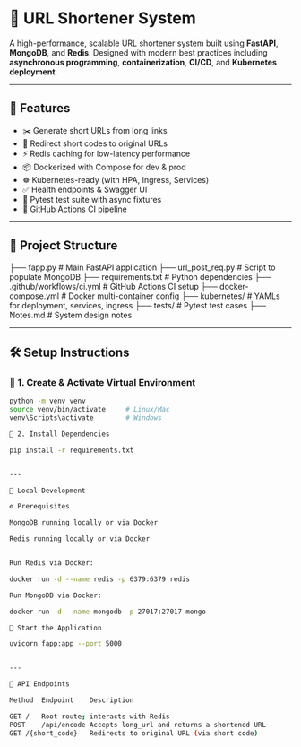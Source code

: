 # 🔗 URL Shortener System

A high-performance, scalable URL shortener system built using **FastAPI**, **MongoDB**, and **Redis**. Designed with modern best practices including **asynchronous programming**, **containerization**, **CI/CD**, and **Kubernetes deployment**.

---

## 🚀 Features

- ✂️ Generate short URLs from long links
- 🔁 Redirect short codes to original URLs
- ⚡ Redis caching for low-latency performance
- 📦 Dockerized with Compose for dev & prod
- ☸️ Kubernetes-ready (with HPA, Ingress, Services)
- ✅ Health endpoints & Swagger UI
- 🧪 Pytest test suite with async fixtures
- 🔄 GitHub Actions CI pipeline

---

## 📁 Project Structure
├── fapp.py                 # Main FastAPI application ├── url_post_req.py         # Script to populate MongoDB ├── requirements.txt        # Python dependencies ├── .github/workflows/ci.yml  # GitHub Actions CI setup ├── docker-compose.yml      # Docker multi-container config ├── kubernetes/             # YAMLs for deployment, services, ingress ├── tests/                  # Pytest test cases ├── Notes.md                # System design notes

---

## 🛠️ Setup Instructions

### 🔹 1. Create & Activate Virtual Environment

```bash
python -m venv venv
source venv/bin/activate     # Linux/Mac
venv\Scripts\activate        # Windows

🔹 2. Install Dependencies

pip install -r requirements.txt


---

🧪 Local Development

⚙️ Prerequisites

MongoDB running locally or via Docker

Redis running locally or via Docker


Run Redis via Docker:

docker run -d --name redis -p 6379:6379 redis

Run MongoDB via Docker:

docker run -d --name mongodb -p 27017:27017 mongo

🚦 Start the Application

uvicorn fapp:app --port 5000


---

🔌 API Endpoints

Method	Endpoint	Description

GET	/	Root route; interacts with Redis
POST	/api/encode	Accepts long_url and returns a shortened URL
GET	/{short_code}	Redirects to original URL (via short code)
